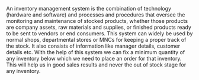 An inventory management system is the combination of technology (hardware and software) and processes and procedures that oversee the monitoring and maintenance of stocked products, whether those products are company assets, raw materials and supplies, or finished products ready to be sent to vendors or end consumers. This system can widely be used by normal shops, departmental stores or MNCs for keeping a proper track of the stock. It also consists of information like manager details, customer details etc. With the help of this system we can fix a minimum quantity of any inventory below which we need to place an order for that inventory. This will help us in good sales results and never the out of stock stage for any inventory.
